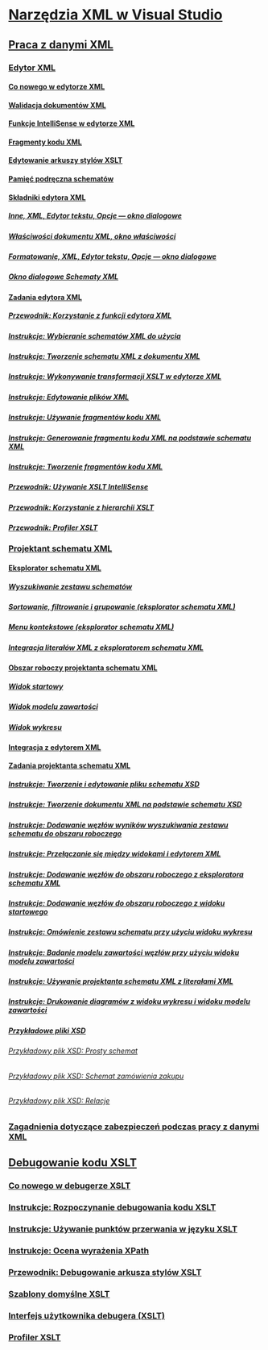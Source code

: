 # [Narzędzia XML w Visual Studio](xml-tools-in-visual-studio.md)
## [Praca z danymi XML](working-with-xml-data.md)
### [Edytor XML](xml-editor.md)
#### [Co nowego w edytorze XML](what-s-new-in-the-xml-editor.md)
#### [Walidacja dokumentów XML](xml-document-validation.md)
#### [Funkcje IntelliSense w edytorze XML](xml-editor-intellisense-features.md)
#### [Fragmenty kodu XML](xml-snippets.md)
#### [Edytowanie arkuszy stylów XSLT](editing-xslt-style-sheets.md)
#### [Pamięć podręczna schematów](schema-cache.md)
#### [Składniki edytora XML](xml-editor-components.md)
##### [Inne, XML, Edytor tekstu, Opcje — okno dialogowe](miscellaneous-xml-text-editor-options-dialog-box.md)
##### [Właściwości dokumentu XML, okno właściwości](xml-document-properties-properties-window.md)
##### [Formatowanie, XML, Edytor tekstu, Opcje — okno dialogowe](formatting-xml-text-editor-options-dialog-box.md)
##### [Okno dialogowe Schematy XML](xml-schemas-dialog-box.md)
#### [Zadania edytora XML](xml-editor-tasks.md)
##### [Przewodnik: Korzystanie z funkcji edytora XML](walkthrough-using-xml-editor-features.md)
##### [Instrukcje: Wybieranie schematów XML do użycia](how-to-select-the-xml-schemas-to-use.md)
##### [Instrukcje: Tworzenie schematu XML z dokumentu XML](how-to-create-an-xml-schema-from-an-xml-document.md)
##### [Instrukcje: Wykonywanie transformacji XSLT w edytorze XML](how-to-execute-an-xslt-transformation-from-the-xml-editor.md)
##### [Instrukcje: Edytowanie plików XML](how-to-edit-xml-files.md)
##### [Instrukcje: Używanie fragmentów kodu XML](how-to-use-xml-snippets.md)
##### [Instrukcje: Generowanie fragmentu kodu XML na podstawie schematu XML](how-to-generate-an-xml-snippet-from-an-xml-schema.md)
##### [Instrukcje: Tworzenie fragmentów kodu XML](how-to-create-xml-snippets.md)
##### [Przewodnik: Używanie XSLT IntelliSense](walkthrough-using-xslt-intellisense.md)
##### [Przewodnik: Korzystanie z hierarchii XSLT](walkthrough-using-xslt-hierarchy.md)
##### [Przewodnik: Profiler XSLT](walkthrough-xslt-profiler.md)
### [Projektant schematu XML](xml-schema-designer.md)
#### [Eksplorator schematu XML](xml-schema-explorer.md)
##### [Wyszukiwanie zestawu schematów](searching-the-schema-set.md)
##### [Sortowanie, filtrowanie i grupowanie (eksplorator schematu XML)](sorting-filtering-and-grouping-xml-schema-explorer.md)
##### [Menu kontekstowe (eksplorator schematu XML)](context-menus-xml-schema-explorer.md)
##### [Integracja literałów XML z eksploratorem schematu XML](integration-of-xml-literals-with-xml-schema-explorer.md)
#### [Obszar roboczy projektanta schematu XML](xml-schema-designer-workspace.md)
##### [Widok startowy](start-view.md)
##### [Widok modelu zawartości](content-model-view.md)
##### [Widok wykresu](graph-view.md)
#### [Integracja z edytorem XML](integration-with-xml-editor.md)
#### [Zadania projektanta schematu XML](xml-schema-designer-tasks.md)
##### [Instrukcje: Tworzenie i edytowanie pliku schematu XSD](how-to-create-and-edit-an-xsd-schema-file.md)
##### [Instrukcje: Tworzenie dokumentu XML na podstawie schematu XSD](how-to-create-an-xml-document-based-on-an-xsd-schema.md)
##### [Instrukcje: Dodawanie węzłów wyników wyszukiwania zestawu schematu do obszaru roboczego](how-to-add-schema-set-search-result-nodes-to-the-workspace.md)
##### [Instrukcje: Przełączanie się między widokami i edytorem XML](how-to-switch-between-views-and-the-xml-editor.md)
##### [Instrukcje: Dodawanie węzłów do obszaru roboczego z eksploratora schematu XML](how-to-add-nodes-to-the-workspace-from-the-xml-schema-explorer.md)
##### [Instrukcje: Dodawanie węzłów do obszaru roboczego z widoku startowego](how-to-add-nodes-to-the-workspace-from-the-start-view.md)
##### [Instrukcje: Omówienie zestawu schematu przy użyciu widoku wykresu](how-to-get-an-overview-of-a-schema-set-using-the-graph-view.md)
##### [Instrukcje: Badanie modelu zawartości węzłów przy użyciu widoku modelu zawartości](how-to-examine-the-content-model-of-nodes-using-the-content-model-view.md)
##### [Instrukcje: Używanie projektanta schematu XML z literałami XML](how-to-use-the-xml-schema-designer-with-xml-literals.md)
##### [Instrukcje: Drukowanie diagramów z widoku wykresu i widoku modelu zawartości](how-to-print-diagrams-from-the-graph-view-and-the-content-model-view.md)
##### [Przykładowe pliki XSD](sample-xsd-files.md)
###### [Przykładowy plik XSD: Prosty schemat](sample-xsd-file-simple-schema.md)
###### [Przykładowy plik XSD: Schemat zamówienia zakupu](sample-xsd-file-purchase-order-schema.md)
###### [Przykładowy plik XSD: Relacje](sample-xsd-file-relationships.md)
### [Zagadnienia dotyczące zabezpieczeń podczas pracy z danymi XML](security-considerations-when-working-with-xml-data.md)
## [Debugowanie kodu XSLT](debugging-xslt.md)
### [Co nowego w debugerze XSLT](what-s-new-in-the-xslt-debugger.md)
### [Instrukcje: Rozpoczynanie debugowania kodu XSLT](how-to-start-debugging-xslt.md)
### [Instrukcje: Używanie punktów przerwania w języku XSLT](how-to-use-breakpoints-with-xslt.md)
### [Instrukcje: Ocena wyrażenia XPath](how-to-evaluate-an-xpath-expression.md)
### [Przewodnik: Debugowanie arkusza stylów XSLT](walkthrough-debug-an-xslt-style-sheet.md)
### [Szablony domyślne XSLT](xslt-default-templates.md)
### [Interfejs użytkownika debugera (XSLT)](debugger-user-interface-xslt.md)
### [Profiler XSLT](xslt-profiler.md)
